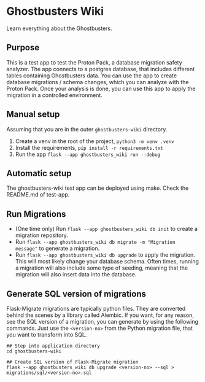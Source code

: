# Ghostbusters Wiki
Learn everything about the Ghostbusters. 

## Purpose
This is a test app to test the Proton Pack, a database migration safety analyzer. The app
connects to a postgres database, that includes different tables containing Ghostbusters data.
You can use the app to create database migrations / schema changes, which you can analyze
with the Proton Pack. Once your analysis is done, you can use this app to apply the migration
in a controlled environment.

## Manual setup
Assuming that you are in the outer `ghostbusters-wiki` directory.
1. Create a venv in the root of the project, `python3 -m venv .venv`
2. Install the requirements, `pip install -r requirements.txt`
3. Run the app `flask --app ghostbusters_wiki run --debug`

## Automatic setup
The ghostbusters-wiki test app can be deployed using make. Check the README.md of test-app.

## Run Migrations
- (One time only) Run `flask --app ghostbusters_wiki db init` to create a migration repository.
- Run `flask --app ghostbusters_wiki db migrate -m "Migration message"` to generate a migration.
- Run `flask --app ghostbusters_wiki db upgrade` to apply the migration. This will most likely change your database schema.
Often times, running a migration will also include some type of seeding, meaning that the migration will also insert data into the database.

## Generate SQL version of migrations
Flask-Migrate migrations are typically python files. They are converted behind the scenes by a library
called Alembic. If you want, for any reason, see the SQL version of a migration, you can generate by 
using the following commands. Just use the `<version-no>` from the Python migration file, that you want to
transform into SQL.
```
## Step into application directory
cd ghostbusters-wiki

## Create SQL version of Flask-Migrate migration
flask --app ghostbusters_wiki db upgrade <version-no> --sql > migrations/sql/<version-no>.sql
```